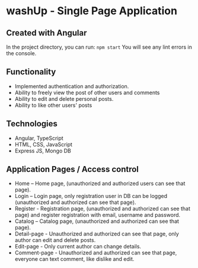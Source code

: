 
# washUp - Single Page Application
## Created with Angular

In the project directory, you can run: `npm start`
You will  see any lint errors in the console.

## Functionality
-	Implemented authentication and authorization.
-	Ability to freely view the post of other users and comments
-	Ability to edit and delete personal posts.
-	Ability to like other users' posts 
## Technologies
-	Angular, TypeScript
-	HTML, CSS, JavaScript
-	Еxpress JS, Mongo DB
## Application Pages /  Access control
-	Home – Home page, (unauthorized and authorized users can see that page).
-	Login – Login page, only registration user in DB can be logged (unauthorized and authorized can see that page).
-	Register -  Registration page, (unauthorized and authorized can see that page) and register registration with email, username and password.
-	Catalog – Catalog page, (unauthorized and authorized can see that page).
-	Detail-page -  Unauthorized and authorized can see that page, only author can edit and delete posts.
-	Edit-page - Only current author can change details.
-	Comment-page -  Unauthorized and authorized can see that page, everyone can text comment, like dislike and edit.
